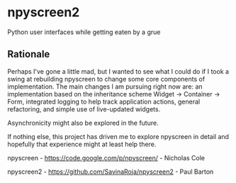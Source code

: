 npyscreen2
==========

Python user interfaces while getting eaten by a grue

Rationale
---------

Perhaps I've gone a little mad, but I wanted to see what I could do if I took a
swing at rebuilding npyscreen to change some core components of implementation.
The main changes I am pursuing right now are: an implementation based on the
inheritance scheme Widget -> Container -> Form, integrated logging to help track
application actions, general refactoring, and simple use of live-updated
widgets.

Asynchronicity might also be explored in the future. 

If nothing else, this project has driven me to explore npyscreen in detail and
hopefully that experience might at least help there.

npyscreen - https://code.google.com/p/npyscreen/ - Nicholas Cole

npyscreen2 - https://github.com/SavinaRoja/npyscreen2 - Paul Barton
